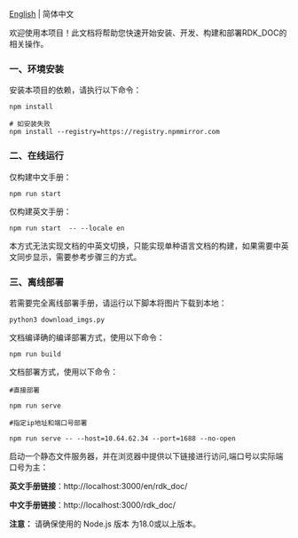 [English](./README.md) | 简体中文

欢迎使用本项目！此文档将帮助您快速开始安装、开发、构建和部署RDK_DOC的相关操作。


### 一、环境安装

安装本项目的依赖，请执行以下命令：

```shell
npm install

# 如安装失败
npm install --registry=https://registry.npmmirror.com
```

### 二、在线运行

仅构建中文手册：

```shell
npm run start 
```

仅构建英文手册：

```shell
npm run start  -- --locale en 
```

本方式无法实现文档的中英文切换，只能实现单种语言文档的构建，如果需要中英文同步显示，需要参考步骤三的方式。


### 三、离线部署

若需要完全离线部署手册，请运行以下脚本将图片下载到本地：

```shell
python3 download_imgs.py
```

文档编译确的编译部署方式，使用以下命令：

```shell
npm run build
```

文档部署方式，使用以下命令：

```shell
#直接部署

npm run serve

#指定ip地址和端口号部署

npm run serve -- --host=10.64.62.34 --port=1688 --no-open

```

启动一个静态文件服务器，并在浏览器中提供以下链接进行访问,端口号以实际端口号为主：

**英文手册链接**：http://localhost:3000/en/rdk_doc/

**中文手册链接**：http://localhost:3000/rdk_doc/


**注意：** 请确保使用的 Node.js 版本 为18.0或以上版本。

